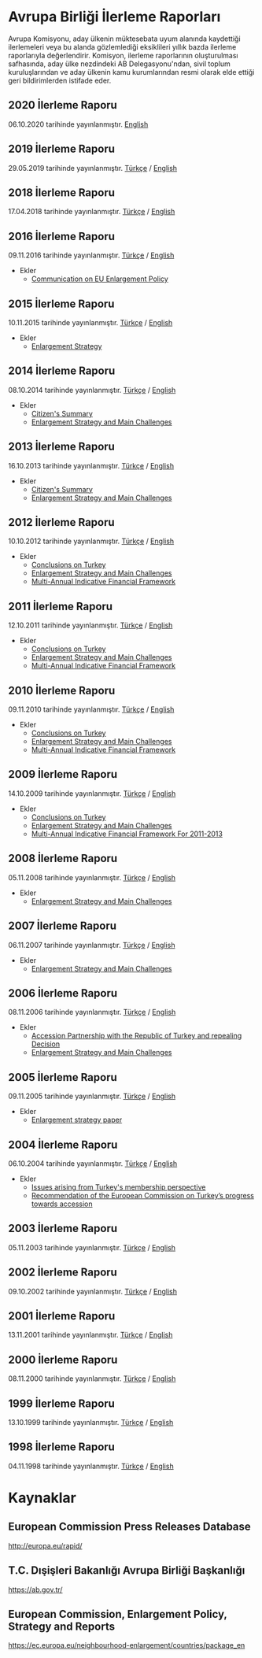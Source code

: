 # Avrupa Birliği İlerleme Raporları

Avrupa Komisyonu, aday ülkenin müktesebata uyum alanında kaydettiği ilerlemeleri veya bu alanda gözlemlediği eksiklileri yıllık bazda ilerleme raporlarıyla değerlendirir. Komisyon, ilerleme raporlarının oluşturulması safhasında, aday ülke nezdindeki AB Delegasyonu'ndan, sivil toplum kuruluşlarından ve aday ülkenin kamu kurumlarından resmi olarak elde ettiği geri bildirimlerden istifade eder.

## 2020 İlerleme Raporu

06.10.2020 tarihinde yayınlanmıştır. [English](raporlar/2020.en.pdf)

## 2019 İlerleme Raporu

29.05.2019 tarihinde yayınlanmıştır. [Türkçe](raporlar/2019.tr.pdf) / [English](raporlar/2019.en.pdf)

## 2018 İlerleme Raporu

17.04.2018 tarihinde yayınlanmıştır. [Türkçe](raporlar/2018.tr.pdf) / [English](raporlar/2018.en.pdf)

## 2016 İlerleme Raporu

09.11.2016 tarihinde yayınlanmıştır. [Türkçe](raporlar/2016.tr.pdf) / [English](raporlar/2016.en.pdf)

- Ekler
  - [Communication on EU Enlargement Policy](ekler/2016-communication-on-eu-enlargement-policy.en.pdf)

## 2015 İlerleme Raporu

10.11.2015 tarihinde yayınlanmıştır. [Türkçe](raporlar/2015.tr.pdf) / [English](raporlar/2015.en.pdf)

- Ekler
  - [Enlargement Strategy](ekler/2015-enlargement-strategy.en.pdf)

## 2014 İlerleme Raporu

08.10.2014 tarihinde yayınlanmıştır. [Türkçe](raporlar/2014.tr.pdf) / [English](raporlar/2014.en.pdf)

- Ekler
  - [Citizen's Summary](ekler/2014-citizen-s-summary.en.pdf)
  - [Enlargement Strategy and Main Challenges](ekler/2014-enlargement-strategy-and-main-challenges.en.pdf)

## 2013 İlerleme Raporu

16.10.2013 tarihinde yayınlanmıştır. [Türkçe](raporlar/2013.tr.pdf) / [English](raporlar/2013.en.pdf)

- Ekler
  - [Citizen's Summary](ekler/2013-citizen-s-summary.en.pdf)
  - [Enlargement Strategy and Main Challenges](ekler/2013-enlargement-strategy-and-main-challenges.en.pdf)

## 2012 İlerleme Raporu

10.10.2012 tarihinde yayınlanmıştır. [Türkçe](raporlar/2012.tr.pdf) / [English](raporlar/2012.en.pdf)

- Ekler
  - [Conclusions on Turkey](ekler/2012-conclusions-on-turkey.en.pdf)
  - [Enlargement Strategy and Main Challenges](ekler/2012-enlargement-strategy-and-main-challenges.en.pdf)
  - [Multi-Annual Indicative Financial Framework](ekler/2012-multi-annual-indicative-financial-framework.en.pdf)

## 2011 İlerleme Raporu

12.10.2011 tarihinde yayınlanmıştır. [Türkçe](raporlar/2011.tr.pdf) / [English](raporlar/2011.en.pdf)

- Ekler
  - [Conclusions on Turkey](ekler/2011-conclusions-on-turkey.en.pdf)
  - [Enlargement Strategy and Main Challenges](ekler/2011-enlargement-strategy-and-main-challenges.en.pdf)
  - [Multi-Annual Indicative Financial Framework](ekler/2011-multi-annual-indicative-financial-framework.en.pdf)

## 2010 İlerleme Raporu

09.11.2010 tarihinde yayınlanmıştır. [Türkçe](raporlar/2010.tr.pdf) / [English](raporlar/2010.en.pdf)

- Ekler
  - [Conclusions on Turkey](ekler/2010-conclusions-on-turkey.en.pdf)
  - [Enlargement Strategy and Main Challenges](ekler/2010-enlargement-strategy-and-main-challenges.en.pdf)
  - [Multi-Annual Indicative Financial Framework](ekler/2010-multi-annual-indicative-financial-framework.en.pdf)

## 2009 İlerleme Raporu

14.10.2009 tarihinde yayınlanmıştır. [Türkçe](raporlar/2009.tr.pdf) / [English](raporlar/2009.en.pdf)

- Ekler
  - [Conclusions on Turkey](ekler/2009-conclusions-on-turkey.en.pdf)
  - [Enlargement Strategy and Main Challenges](ekler/2009-enlargement-strategy-and-main-challenges.en.pdf)
  - [Multi-Annual Indicative Financial Framework For 2011-2013](ekler/2009-multi-annual-indicative-financial-framework-for-2011-2013.en.pdf)

## 2008 İlerleme Raporu

05.11.2008 tarihinde yayınlanmıştır. [Türkçe](raporlar/2008.tr.pdf) / [English](raporlar/2008.en.pdf)

- Ekler
  - [Enlargement Strategy and Main Challenges](ekler/2008-enlargement-strategy-and-main-challenges.en.pdf)

## 2007 İlerleme Raporu

06.11.2007 tarihinde yayınlanmıştır. [Türkçe](raporlar/2007.tr.pdf) / [English](raporlar/2007.en.pdf)

- Ekler
  - [Enlargement Strategy and Main Challenges](ekler/2007-enlargement-strategy-and-main-challenges.en.pdf)

## 2006 İlerleme Raporu

08.11.2006 tarihinde yayınlanmıştır. [Türkçe](raporlar/2006.tr.pdf) / [English](raporlar/2006.en.pdf)

- Ekler
  - [Accession Partnership with the Republic of Turkey and repealing Decision](ekler/2006-accession-partnership-with-the-republic-of-turkey-and-repealing-decision.en.pdf)
  - [Enlargement Strategy and Main Challenges](ekler/2006-enlargement-strategy-and-main-challenges.en.pdf)

## 2005 İlerleme Raporu

09.11.2005 tarihinde yayınlanmıştır. [Türkçe](raporlar/2005.tr.pdf) / [English](raporlar/2005.en.pdf)

- Ekler
  - [Enlargement strategy paper](ekler/2005-enlargement-strategy-paper.en.pdf)

## 2004 İlerleme Raporu

06.10.2004 tarihinde yayınlanmıştır. [Türkçe](raporlar/2004.tr.pdf) / [English](raporlar/2004.en.pdf)

- Ekler
  - [Issues arising from Turkey's membership perspective](ekler/2004-issues-arising-from-turkey-s-membership-perspective.en.pdf)
  - [Recommendation of the European Commission on Turkey’s progress towards accession](ekler/2004-recommendation-of-the-european-commission-on-turkeys-progress-towards-accession.en.pdf)

## 2003 İlerleme Raporu

05.11.2003 tarihinde yayınlanmıştır. [Türkçe](raporlar/2003.tr.pdf) / [English](raporlar/2003.en.pdf)

## 2002 İlerleme Raporu

09.10.2002 tarihinde yayınlanmıştır. [Türkçe](raporlar/2002.tr.pdf) / [English](raporlar/2002.en.pdf)

## 2001 İlerleme Raporu

13.11.2001 tarihinde yayınlanmıştır. [Türkçe](raporlar/2001.tr.pdf) / [English](raporlar/2001.en.pdf)

## 2000 İlerleme Raporu

08.11.2000 tarihinde yayınlanmıştır. [Türkçe](raporlar/2000.tr.pdf) / [English](raporlar/2000.en.pdf)

## 1999 İlerleme Raporu

13.10.1999 tarihinde yayınlanmıştır. [Türkçe](raporlar/1999.tr.pdf) / [English](raporlar/1999.en.pdf)

## 1998 İlerleme Raporu

04.11.1998 tarihinde yayınlanmıştır. [Türkçe](raporlar/1998.tr.pdf) / [English](raporlar/1998.en.pdf)

# Kaynaklar

## European Commission Press Releases Database

http://europa.eu/rapid/

## T.C. Dışişleri Bakanlığı Avrupa Birliği Başkanlığı

https://ab.gov.tr/

## European Commission, Enlargement Policy, Strategy and Reports

https://ec.europa.eu/neighbourhood-enlargement/countries/package_en
